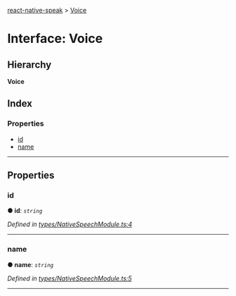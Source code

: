[react-native-speak](../README.md) > [Voice](../interfaces/voice.md)

# Interface: Voice

## Hierarchy

**Voice**

## Index

### Properties

* [id](voice.md#id)
* [name](voice.md#name)

---

## Properties

<a id="id"></a>

###  id

**● id**: *`string`*

*Defined in [types/NativeSpeechModule.ts:4](https://github.com/ericlewis/react-native-speech/blob/6acb1ef/src/types/NativeSpeechModule.ts#L4)*

___
<a id="name"></a>

###  name

**● name**: *`string`*

*Defined in [types/NativeSpeechModule.ts:5](https://github.com/ericlewis/react-native-speech/blob/6acb1ef/src/types/NativeSpeechModule.ts#L5)*

___

